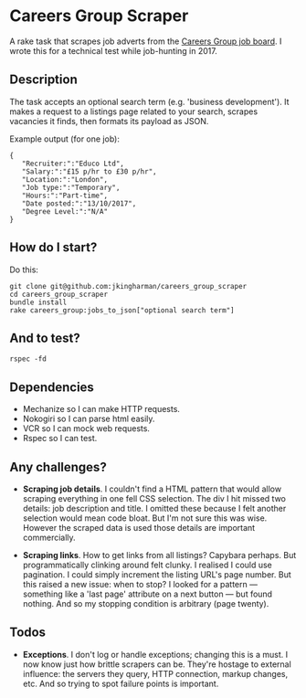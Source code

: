 # Careers Group Scraper

A rake task that scrapes job adverts from the [Careers Group job board](https://jobonline.thecareersgroup.co.uk/careersgroup/student/). I wrote
this for a technical test while job-hunting in 2017.

## Description ##

The task accepts an optional search term (e.g. 'business development'). It makes a request to a listings page related to your search, scrapes vacancies it finds, then formats its payload as JSON.

Example output (for one job):

```
{  
   "Recruiter:":"Educo Ltd",
   "Salary:":"£15 p/hr to £30 p/hr",
   "Location:":"London",
   "Job type:":"Temporary",
   "Hours:":"Part-time",
   "Date posted:":"13/10/2017",
   "Degree Level:":"N/A"
}
```

## How do I start? ##

Do this:

```
git clone git@github.com:jkingharman/careers_group_scraper
cd careers_group_scraper
bundle install
rake careers_group:jobs_to_json["optional search term"]
```

## And to test? ##

```
rspec -fd
```

## Dependencies ##

* Mechanize so I can make HTTP requests.
* Nokogiri so I can parse html easily.
* VCR so I can mock web requests.
* Rspec so I can test.

## Any challenges? ##

* __Scraping job details__. I couldn't find a HTML pattern that would allow scraping everything in one fell CSS selection. The div I hit missed two details: job description and title. I omitted these because I felt another selection would mean code bloat. But I'm not sure this was wise. However the scraped data is used those details are important commercially.

* __Scraping links__. How to get links from all listings? Capybara perhaps. But programmatically clinking around felt clunky. I realised I could use pagination. I could simply increment the listing URL's page number. But this raised a new issue: when to stop? I looked for a pattern — something like a 'last page' attribute on a next button — but found nothing. And so my stopping condition is arbitrary (page twenty).

## Todos ##

* __Exceptions__. I don't log or handle exceptions; changing this is a must. I now know just how brittle scrapers can be. They're hostage to external influence: the servers they query, HTTP connection, markup changes, etc. And so trying to spot failure points is important.
